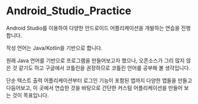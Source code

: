 # Android_Studio_Practice
Android Studio를 이용하여 다양한 안드로이드 어플리케이션을 개발하는 연습을 진행합니다.

작성 언어는 Java/Kotlin을 기반으로 합니다.

원래 Java 언어를 기반으로 프로그램을 만들어보고자 했으나, 오픈소스가 그리 많지 않은 것 같기도 하고 구글에서 코틀린을 권장하므로 코틀린 언어를 공부해 볼 생각입니다. 

단순 텍스트 출력 어플리케이션부터 로그인 기능이 포함된 앱까지 다양한 앱들을 만들고 다듬어보고, 이 곳에서 연습한 것을 바탕으로 간단한 커스텀 어플리케이션을 만들어 보는 것이 목표입니다. 
